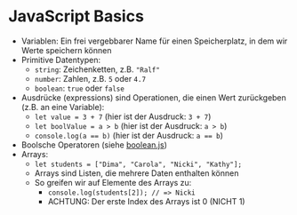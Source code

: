 # JavaScript Basics

- Variablen: Ein frei vergebbarer Name für einen Speicherplatz, in dem wir Werte speichern können
- Primitive Datentypen:
  - `string`: Zeichenketten, z.B. `"Ralf"`
  - `number`: Zahlen, z.B. `5` oder `4.7`
  - `boolean`: `true` oder `false`
- Ausdrücke (expressions) sind Operationen, die einen Wert zurückgeben (z.B. an eine Variable):
  - `let value = 3 + 7` (hier ist der Ausdruck: `3 + 7`)
  - `let boolValue = a > b` (hier ist der Ausdruck: `a > b`)
  - `console.log(a == b)` (hier ist der Ausdruck: `a == b`)
- Boolsche Operatoren (siehe [boolean.js](boolean.js))
- Arrays:
  - `let students = ["Dima", "Carola", "Nicki", "Kathy"];`
  - Arrays sind Listen, die mehrere Daten enthalten können
  - So greifen wir auf Elemente des Arrays zu:
    - `console.log(students[2]); // => Nicki`
    - ACHTUNG: Der erste Index des Arrays ist 0 (NICHT 1)
